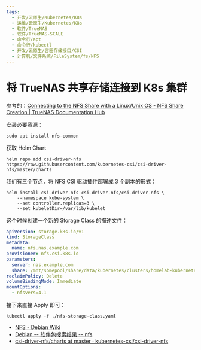 ```yaml
---
tags:
  - 开发/云原生/Kubernetes/K8s
  - 运维/云原生/Kubernetes/K8s
  - 软件/TrueNAS
  - 软件/TrueNAS-SCALE
  - 命令行/apt
  - 命令行/kubectl
  - 开发/云原生/容器存储接口/CSI
  - 计算机/文件系统/FileSystem/fs/NFS
---
```

# 将 TrueNAS 共享存储连接到 K8s 集群

参考的：[Connecting to the NFS Share with a Linux/Unix OS - NFS Share Creation | TrueNAS Documentation Hub](https://www.truenas.com/docs/core/coretutorials/sharing/nfsshare/#connecting-to-the-nfs-share-with-a-linuxunix-os)

安装必要资源：

```shell
sudo apt install nfs-common
```

获取 Helm Chart

```shell
helm repo add csi-driver-nfs https://raw.githubusercontent.com/kubernetes-csi/csi-driver-nfs/master/charts
```

我们有三个节点，将 NFS CSI 驱动插件部署成 3 个副本的形式：

```shell
helm install csi-driver-nfs csi-driver-nfs/csi-driver-nfs \
    --namespace kube-system \
    --set controller.replicas=3 \
    --set kubeletDir=/var/lib/kubelet
```

这个时候创建一个新的 Storage Class 的描述文件：

```yaml
apiVersion: storage.k8s.io/v1
kind: StorageClass
metadata:
  name: nfs.nas.example.com
provisioner: nfs.csi.k8s.io
parameters:
  server: nas.example.com
  share: /mnt/somepool/share/data/kubernetes/clusters/homelab-kubernetes-1
reclaimPolicy: Delete
volumeBindingMode: Immediate
mountOptions:
  - nfsvers=4.1
```

接下来直接 Apply 即可：

```shell
kubectl apply -f ./nfs-storage-class.yaml
```

- [NFS - Debian Wiki](https://wiki.debian.org/NFS)
- [Debian -- 软件包搜索结果 -- nfs](https://packages.debian.org/search?keywords=nfs)
- [csi-driver-nfs/charts at master · kubernetes-csi/csi-driver-nfs](https://github.com/kubernetes-csi/csi-driver-nfs/tree/master/charts)